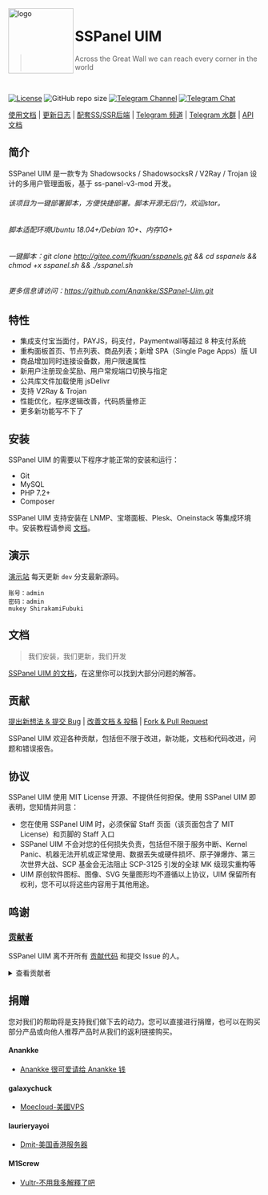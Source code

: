 <img src="https://cdn.jsdelivr.net/npm/skx@0.1.3/img/uim-logo-round.png" alt="logo" width="130" height="130" align="left" />

<h1>SSPanel UIM</h1>

> Across the Great Wall we can reach every corner in the world

<br/>

[![License](https://img.shields.io/github/license/Anankke/SSPanel-Uim?style=flat-square)](https://github.com/Anankke/SSPanel-Uim/blob/dev/LICENSE)
![GitHub repo size](https://img.shields.io/github/repo-size/anankke/sspanel-uim?style=flat-square&color=328657)
[![Telegram Channel](https://img.shields.io/badge/news-t.me%2Fsspanel_uim-0d86d7?style=flat-square)](https://t.me/sspanel_uim)
[![Telegram Chat](https://img.shields.io/badge/chat-t.me%2Fssunion-0d86d7?style=flat-square)](https://t.me/ssunion)

[使用文档](https://wiki.sspanel.org) | [更新日志](https://github.com/Anankke/SSPanel-Uim/releases) | [配套SS/SSR后端](https://github.com/Anankke/shadowsocks-mod) | [Telegram 频道](https://t.me/sspanel_uim) | [Telegram 水群](https://t.me/ssunion) | [API 文档](https://marcosteam.gitbook.io/sspanel-api/)

## 简介

SSPanel UIM 是一款专为 Shadowsocks / ShadowsocksR / V2Ray / Trojan 设计的多用户管理面板，基于 ss-panel-v3-mod 开发。

###### 该项目为一键部署脚本，方便快捷部署。脚本开源无后门，欢迎star。
###### 脚本适配环境Ubuntu 18.04+/Debian 10+、内存1G+ 

###### 一键脚本：git clone http://gitee.com/ifkuan/sspanels.git && cd sspanels && chmod +x sspanel.sh && ./sspanel.sh

###### 更多信息请访问：https://github.com/Anankke/SSPanel-Uim.git

## 特性

- 集成支付宝当面付，PAYJS，码支付，Paymentwall等超过 8 种支付系统
- 重构面板首页、节点列表、商品列表；新增 SPA（Single Page Apps）版 UI
- 商品增加同时连接设备数，用户限速属性
- 新用户注册现金奖励、用户常规端口切换与指定
- 公共库文件加载使用 jsDelivr
- 支持 V2Ray & Trojan
- 性能优化，程序逻辑改善，代码质量修正
- 更多新功能写不下了

## 安装

SSPanel UIM 的需要以下程序才能正常的安装和运行：

- Git
- MySQL
- PHP 7.2+
- Composer

SSPanel UIM 支持安装在 LNMP、宝塔面板、Plesk、Oneinstack 等集成环境中。安装教程请参阅 [文档](https://wiki.sspanel.org)。

## 演示

[演示站](https://demo.sspanel.org/) 每天更新 `dev` 分支最新源码。

```
账号：admin
密码：admin
mukey ShirakamiFubuki
```

## 文档

> 我们安装，我们更新，我们开发

[SSPanel UIM 的文档](https://wiki.sspanel.org)，在这里你可以找到大部分问题的解答。

## 贡献

[提出新想法 & 提交 Bug](https://github.com/Anankke/SSPanel-Uim/issues/new) | [改善文档 & 投稿](https://github.com/sspanel-uim/Wiki) | [Fork & Pull Request](https://github.com/Anankke/SSPanel-Uim/fork)

SSPanel UIM 欢迎各种贡献，包括但不限于改进，新功能，文档和代码改进，问题和错误报告。

## 协议

SSPanel UIM 使用 MIT License 开源、不提供任何担保。使用 SSPanel UIM 即表明，您知情并同意：

- 您在使用 SSPanel UIM 时，必须保留 Staff 页面（该页面包含了 MIT License）和页脚的 Staff 入口
- SSPanel UIM 不会对您的任何损失负责，包括但不限于服务中断、Kernel Panic、机器无法开机或正常使用、数据丢失或硬件损坏、原子弹爆炸、第三次世界大战、SCP 基金会无法阻止 SCP-3125 引发的全球 MK 级现实重构等
- UIM 原创软件图标、图像、SVG 矢量图形均不遵循以上协议，UIM 保留所有权利，您不可以将这些内容用于其他用途。


## 鸣谢

### [贡献者](https://github.com/Anankke/SSPanel-Uim/graphs/contributors)

SSPanel UIM 离不开所有 [贡献代码](https://github.com/Anankke/SSPanel-Uim/graphs/contributors) 和提交 Issue 的人。

<details>
<summary>查看贡献者</summary>

[**Anankke**](https://github.com/Anankke)

- 面板现 **维护者**

[**galaxychuck**](https://github.com/galaxychuck)

- 面板 **原作者**

[**dumplin**](https://github.com/dumplin233)

- 码支付对接 + 码支付当面付二合一
- 邀请链接
- 商品增加限速和限制 ip 属性
- 多端口订阅

[**RinSAMA**](https://github.com/mxihan)

- 整理分类 config.php
- 美观性调整

[**miku**](https://github.com/xcxnig)

- 美观和性能优化

[**Tony Zou**](https://github.com/ZJY2003)

- 为公告增加群发邮件功能
- 节点负载情况显示&用户账户过期在首页弹窗提醒
- 增加返利列表

[**Indexyz**](https://github.com/Indexyz)

- 为面板增加 V2Ray 功能

[**NeverBehave**](https://github.com/NeverBehave)

- 添加 Telegram OAuth

[**CGDF**](https://github.com/TheCGDF)

- 用户列表分页加载

[**laurieryayoi**](https://github.com/laurieryayoi)

- 重做美化UI（~~援交~~圆角化）
- 重写节点列表，支持分级显示所有级别节点

[**Sukka**](https://github.com/SukkaW)

- 单元测试
- 全站 JavaScript 重写
- 新版 Wiki 的搭建和维护

[**GeekQu**](https://github.com/GeekQu)

- 面板 Bug 修复与维护

[**M1Screw**](https://github.com/M1Screw)

- Wiki 维护与重写部分安装教程
- 面板 Bug 修复与维护
- 前端公共库版本更新

</details>

## 捐赠

您对我们的帮助将是支持我们做下去的动力。您可以直接进行捐赠，也可以在购买部分产品或向他人推荐产品时从我们的返利链接购买。

#### Anankke

- [Anankke 很可爱请给 Anankke 钱](https://t.me/anankke/7)

#### galaxychuck

- [Moecloud-美國VPS](https://lite.moe/aff.php?aff=56)

#### laurieryayoi

- [Dmit-美国香港服务器](https://www.dmit.io/aff.php?aff=912)

#### M1Screw

- [Vultr-不用我多解釋了吧](https://www.vultr.com/?ref=8941355-8H)


